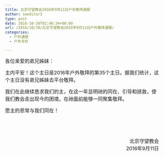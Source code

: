 ```yaml
---
title: 北京守望教会2016年9月11日户外敬拜通报
author: sweditor3
type: post
date: 2016-10-30T02:48:34+00:00
url: /2016/10/30/北京守望教会2016年9月11日户外敬拜通报/
categories:
  - 户外通报
  - 户外专栏

---
```

<span style="font-size: 12pt;">各位亲爱的弟兄姊妹：</span>

<span style="font-size: 12pt;">主内平安！这个主日是2016年户外敬拜的第35个主日。据我们统计，这个主日没有弟兄姊妹去平台敬拜。</span>

<span style="font-size: 12pt;">我们在此继续恳求我们的主，在这一年显明祂的同在、引导和拯救，使我们教会走出现今的困境，在祂面前能够一同聚集敬拜。</span>

<span style="font-size: 12pt;">愿主的恩常与我们同在！</span>

&nbsp;

&nbsp;

<p style="text-align: right;">
  <span style="font-size: 12pt;">北京守望教会<br /> </span><span style="font-size: 12pt;">2016年9月11日</span>
</p>